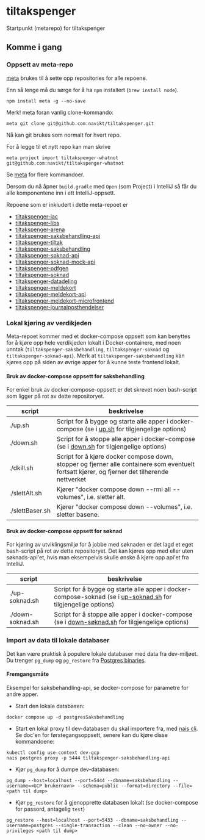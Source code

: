 # tiltakspenger

Startpunkt (metarepo) for tiltakspenger

## Komme i gang

### Oppsett av meta-repo

[meta](https://github.com/mateodelnorte/meta) brukes til å sette opp
repositories for alle repoene.

Enn så lenge må du sørge for å ha `npm` installert (`brew install node`).

```
npm install meta -g --no-save
```

Merk! meta foran vanlig clone-kommando:

```
meta git clone git@github.com:navikt/tiltakspenger.git
```

Nå kan git brukes som normalt for hvert repo.

For å legge til et nytt repo kan man skrive

```
meta project import tiltakspenger-whatnot git@github.com:navikt/tiltakspenger-whatnot
```

Se [meta](https://github.com/mateodelnorte/meta) for flere kommandoer.

Dersom du nå åpner `build.gradle` med `Open` (som Project) i IntelliJ så får du alle komponentene inn i ett
IntelliJ-oppsett.

Repoene som er inkludert i dette meta-repoet er

- [tiltakspenger-iac](https://github.com/navikt/tiltakspenger-iac)
- [tiltakspenger-libs](https://github.com/navikt/tiltakspenger-libs)
- [tiltakspenger-arena](https://github.com/navikt/tiltakspenger-arena)
- [tiltakspenger-saksbehandling-api](https://github.com/navikt/tiltakspenger-saksbehandling-api)
- [tiltakspenger-tiltak](https://github.com/navikt/tiltakspenger-tiltak)
- [tiltakspenger-saksbehandling](https://github.com/navikt/tiltakspenger-saksbehandling)
- [tiltakspenger-soknad-api](https://github.com/navikt/tiltakspenger-soknad-api)
- [tiltakspenger-soknad-mock-api](https://github.com/navikt/tiltakspenger-soknad-mock-api)
- [tiltakspenger-pdfgen](https://github.com/navikt/tiltakspenger-pdfgen)
- [tiltakspenger-soknad](https://github.com/navikt/tiltakspenger-soknad)
- [tiltakspenger-datadeling](https://github.com/navikt/tiltakspenger-datadeling)
- [tiltakspenger-meldekort](https://github.com/navikt/tiltakspenger-meldekort)
- [tiltakspenger-meldekort-api](https://github.com/navikt/tiltakspenger-meldekort-api)
- [tiltakspenger-meldekort-microfrontend](https://github.com/navikt/tiltakspenger-meldekort-microfrontend)
- [tiltakspenger-journalposthendelser](https://github.com/navikt/tiltakspenger-journalposthendelser)

### Lokal kjøring av verdikjeden

Meta-repoet kommer med et docker-compose oppsett som kan benyttes for å kjøre opp
hele verdikjeden lokalt i Docker-containere, med noen unntak (`tiltakspenger-saksbehandling`,
`tiltakspenger-soknad` og `tiltakspenger-soknad-api`). Merk at `tiltakspenger-saksbehandling` kan kjøres opp
på siden av øvrige apper for å kunne teste frontend lokalt.

#### Bruk av docker-compose oppsett for saksbehandling

For enkel bruk av docker-compose-oppsett er det skrevet noen bash-script som ligger på
rot av dette repositoryet.

| script          | beskrivelse                                                                                                                                                |
|-----------------|------------------------------------------------------------------------------------------------------------------------------------------------------------|
| ./up.sh         | Script for å bygge og starte alle apper i docker-compose (se i [up.sh](https://github.com/navikt/tiltakspenger/blob/main/up.sh) for tilgjengelige options) |
| ./down.sh       | Script for å stoppe alle apper i docker-compose (se i [down.sh](https://github.com/navikt/tiltakspenger/blob/main/down.sh) for tilgjengelige options)      |
| ./dkill.sh      | Script for å kjøre docker compose down, stopper og fjerner alle containere som eventuelt fortsatt kjører, og fjerner det tilhørende nettverket             |
| ./slettAlt.sh   | Kjører "docker compose down --rmi all --volumes", i.e. sletter alt.                                                                                        |
| ./slettBaser.sh | Kjører "docker compose down --volumes", i.e. sletter basene.                                                                                               |

#### Bruk av docker-compose oppsett for søknad

For kjøring av utviklingsmiljø for å jobbe med søknaden er det lagd et eget bash-script på
rot av dette repositoryet. Det kan kjøres opp med eller uten søknads-api'et, hvis man eksempelvis
skulle ønske å kjøre opp api'et fra IntelliJ.

| script           | beskrivelse                                                                                                                                                                     |
|------------------|---------------------------------------------------------------------------------------------------------------------------------------------------------------------------------|
| ./up-soknad.sh   | Script for å bygge og starte alle apper i docker-compose-soknad (se i [up-soknad.sh](https://github.com/navikt/tiltakspenger/blob/main/up-soknad.sh) for tilgjengelige options) |
| ./down-soknad.sh | Script for å stoppe alle apper i docker-compose (se i [down-søknad.sh](https://github.com/navikt/tiltakspenger/blob/main/down-soknad.sh) for tilgjengelige options)             |

### Import av data til lokale databaser

Det kan være praktisk å populere lokale databaser med data fra dev-miljøet. Du trenger `pg_dump` og `pg_restore` fra [Postgres binaries](https://www.postgresql.org/download/).

#### Fremgangsmåte
Eksempel for saksbehandling-api, se docker-compose for parametre for andre apper.

- Start den lokale databasen:
```
docker compose up -d postgresSaksbehandling
```

- Start en lokal proxy til dev-databasen du skal importere fra, med [nais cli](https://docs.nais.io/persistence/postgres/how-to/personal-access/). Se doc'en for førstegangsoppsett, senere kan du kjøre disse kommandoene:
```
kubectl config use-context dev-gcp
nais postgres proxy -p 5444 tiltakspenger-saksbehandling-api
```

- Kjør `pg_dump` for å dumpe dev-databasen:
```
pg_dump --host=localhost --port=5444 --dbname=saksbehandling --username=<GCP brukernavn> --schema=public --format=directory --file=<path til dump>
```

- Kjør `pg_restore` for å gjenopprette databasen lokalt (se docker-compose for passord, antagelig `test`)
```
pg_restore --host=localhost --port=5433 --dbname=saksbehandling --username=postgres --single-transaction --clean --no-owner --no-privileges <path til dump>
```
